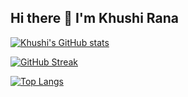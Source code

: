 ## Hi there 👋 I'm Khushi Rana

[![Khushi's GitHub stats](https://github-readme-stats.vercel.app/api?username=Khushi-rana-25&show_icons=true&theme=tokyonight)](https://github.com/anuraghazra/github-readme-stats)

[![GitHub Streak](https://streak-stats.demolab.com/?user=Khushi-rana-25&theme=tokyonight)](https://git.io/streak-stats)

[![Top Langs](https://github-readme-stats.vercel.app/api/top-langs/?username=Khushi-rana-25&layout=donut-vertical&theme=transparent)](https://github.com/anuraghazra/github-readme-stats)
